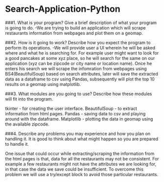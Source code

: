 # Search-Application-Python

###1. What is your program? Give a brief description of what your program is going to do.
-We are trying to build an application which will scrape restaurants information from webpages and plot them on a geomap.

###2. How is it going to work? Describe how you expect the program to perform its operations.
-We will provide user a UI wherein he will be asked where and what he is searching for. For example user might want to look for a good pancakes at some xyz place, so he will search for the same on our application (xyz can be zipcode or city name or location name). Once he enters his search we will scrape the infomration from webpages using BS4(BeautifulSoup) based on search attributes, later will save the extracted data as a dataframe to csv using Pandas, subsequently will plot the top 10 results on a geomap using matplotlib.

###3. What modules are you going to use? Describe how these modules will fit into the program.

tkinter - for creating the user interface.
BeautifulSoup - to extract information from html pages.
Pandas - saving data to csv and playing around with the dataframe.
Matplotlib - plotting the data in geomap using the available zipcode.

###4. Describe any problems you may experience and how you plan on handling it. It is good to think about what might happen so you are prepared to handle it.

One issue that could occur while extracting/scraping the information from the html pages is that, data for all the restaurants may not be consistent. For example a few restaurants might not have the attributes we are looking for, in that case the data we save could be insufficient. To overcome this problem we will use a try/except block to avoid those particular restaurants.
